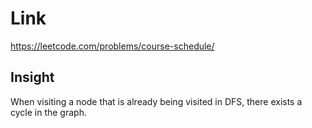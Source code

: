 # Link

https://leetcode.com/problems/course-schedule/

## Insight

When visiting a node that is already being visited in DFS, there exists a cycle in the graph.